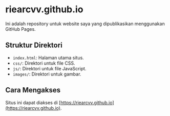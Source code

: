 # riearcvv.github.io
Ini adalah repository untuk website saya yang dipublikasikan menggunakan GitHub Pages.

## Struktur Direktori

- `index.html`: Halaman utama situs.
- `css/`: Direktori untuk file CSS.
- `js/`: Direktori untuk file JavaScript.
- `images/`: Direktori untuk gambar.

## Cara Mengakses

Situs ini dapat diakses di [https://riearcvv.github.io](https://riearcvv.github.io).

